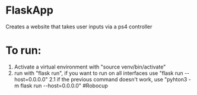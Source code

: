 # FlaskApp
Creates a website that takes user inputs via a ps4 controller
# To run: 
1. Activate a virtual environment with "source venv/bin/activate"
2. run with "flask run", if you want to run on all interfaces use "flask run --host=0.0.0.0"
2.1 if the previous command doesn't work, use "pyhton3 -m flask run --host=0.0.0.0"
#Robocup
